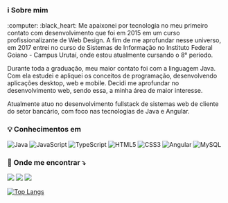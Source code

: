 ### :information_source: Sobre mim 

<p> :computer: :black_heart: Me apaixonei por tecnologia no meu primeiro contato com desenvolvimento que foi em 2015 em um curso profissionalizante de Web Design. A fim de me aprofundar nesse universo, em 2017 entrei no curso de Sistemas de Informação no Instituto Federal Goiano - Campus Urutaí, onde estou atualmente cursando o 8° período.</p>
<p>Durante toda a graduação, meu maior contato foi com a linguagem Java. Com ela estudei e apliquei os conceitos de programação, desenvolvendo aplicações desktop, web e mobile. Decidi me aprofundar no desenvolvimento web, sendo essa, a minha área de maior interesse.</p>

<p>Atualmente atuo no desenvolvimento fullstack de sistemas web de cliente do setor bancário, com foco nas tecnologias de Java e Angular.</p>

### :bulb: Conhecimentos em
![Java](https://img.shields.io/badge/java-%23ED8B00.svg?style=for-the-badge&logo=java&logoColor=white)
![JavaScript](https://img.shields.io/badge/javascript-%23323330.svg?style=for-the-badge&logo=javascript&logoColor=%23F7DF1E)
![TypeScript](https://img.shields.io/badge/typescript-%23007ACC.svg?style=for-the-badge&logo=typescript&logoColor=white)
![HTML5](https://img.shields.io/badge/html5-%23E34F26.svg?style=for-the-badge&logo=html5&logoColor=white)
![CSS3](https://img.shields.io/badge/css3-%231572B6.svg?style=for-the-badge&logo=css3&logoColor=white)
![Angular](https://img.shields.io/badge/angular-%23DD0031.svg?style=for-the-badge&logo=angular&logoColor=white)
![MySQL](https://img.shields.io/badge/mysql-%2300f.svg?style=for-the-badge&logo=mysql&logoColor=white)


### 💌 Onde me encontrar ⤵️
<a href="https://www.linkedin.com/in/robertomurilo/" alt="Linkedin"><img src="https://img.shields.io/badge/linkedin%20-%230077B5.svg?&style=for-the-badge&logo=linkedin&logoColor=white"/></a>
<a href="mailto:robertomurilocordeiro@gmail.com" alt="Gmail"><img src="https://img.shields.io/badge/Gmail-D14836?style=for-the-badge&logo=gmail&logoColor=white"/></a>
<a href="https://www.instagram.com/robmurilo/" alt="Instagram"><img src="https://img.shields.io/badge/@robmurilo-%23E4405F.svg?style=for-the-badge&logo=Instagram&logoColor=white"/></a>

[![Top Langs](https://github-readme-stats.vercel.app/api/top-langs/?username=robertomartins&layout=compact&theme=gotham&show_icons=true&locale=pt-br)](https://github.com/robertomartins/)




